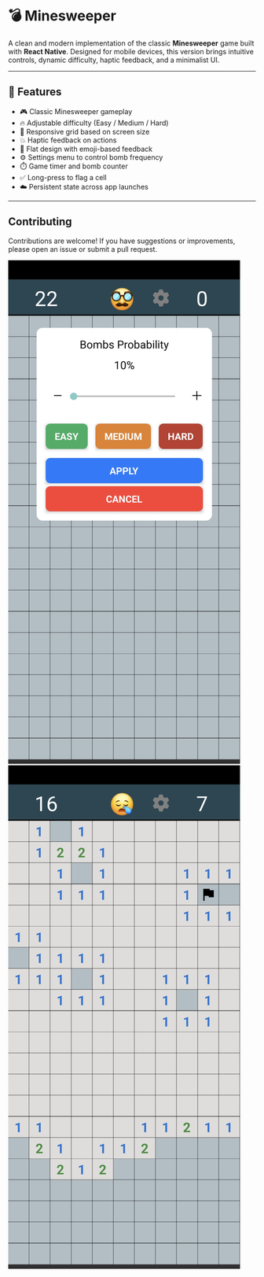 # 💣 Minesweeper

A clean and modern implementation of the classic **Minesweeper** game built with **React Native**. Designed for mobile devices, this version brings intuitive controls, dynamic difficulty, haptic feedback, and a minimalist UI.

---

## 📱 Features

- 🎮 Classic Minesweeper gameplay
- 🔥 Adjustable difficulty (Easy / Medium / Hard)
- 📏 Responsive grid based on screen size
- 💥 Haptic feedback on actions
- 🎨 Flat design with emoji-based feedback
- ⚙️ Settings menu to control bomb frequency
- ⏱️ Game timer and bomb counter
- ✅ Long-press to flag a cell
- ☁️ Persistent state across app launches

---
## Contributing

Contributions are welcome! If you have suggestions or improvements, please open an issue or submit a pull request.


![image](images/app1.jpg)
![image](images/app2.jpg)